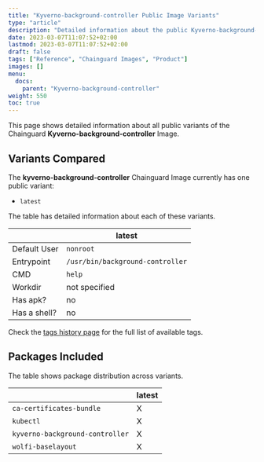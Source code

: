 ```yaml
---
title: "Kyverno-background-controller Public Image Variants"
type: "article"
description: "Detailed information about the public Kyverno-background-controller Chainguard Image variants"
date: 2023-03-07T11:07:52+02:00
lastmod: 2023-03-07T11:07:52+02:00
draft: false
tags: ["Reference", "Chainguard Images", "Product"]
images: []
menu:
  docs:
    parent: "Kyverno-background-controller"
weight: 550
toc: true
---
```


This page shows detailed information about all public variants of the Chainguard **Kyverno-background-controller** Image.

## Variants Compared
The **kyverno-background-controller** Chainguard Image currently has one public variant: 

- `latest`

The table has detailed information about each of these variants.

|              | latest                           |
|--------------|----------------------------------|
| Default User | `nonroot`                        |
| Entrypoint   | `/usr/bin/background-controller` |
| CMD          | `help`                           |
| Workdir      | not specified                    |
| Has apk?     | no                               |
| Has a shell? | no                               |

Check the [tags history page](/chainguard/chainguard-images/reference/kyverno-background-controller/tags_history/) for the full list of available tags.

## Packages Included
The table shows package distribution across variants.

|                                 | latest |
|---------------------------------|--------|
| `ca-certificates-bundle`        | X      |
| `kubectl`                       | X      |
| `kyverno-background-controller` | X      |
| `wolfi-baselayout`              | X      |
